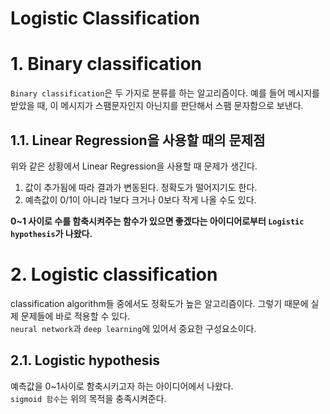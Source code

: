 Logistic Classification
===
# 1. Binary classification
 ```Binary classification```은 두 가지로 분류를 하는 알고리즘이다. 예를 들어 메시지를 받았을 때, 이 메시지가 스팸문자인지 아닌지를 판단해서 스팸 문자함으로 보낸다.
 
 ## 1.1. Linear Regression을 사용할 때의 문제점
 위와 같은 상황에서 Linear Regression을 사용할 때 문제가 생긴다.
 1. 값이 추가됨에 따라 결과가 변동된다. 정확도가 떨어지기도 한다.
 2. 예측값이 0/1이 아니라 1보다 크거나 0보다 작게 나올 수도 있다.     

**0~1 사이로 수를 함축시켜주는 함수가 있으면 좋겠다는 아이디어로부터 ```Logistic hypothesis```가 나왔다.**

# 2. Logistic classification
classification algorithm들 중에서도 정확도가 높은 알고리즘이다. 그렇기 때문에 실제 문제들에 바로 적용할 수 있다.    
```neural network```과 ```deep learning```에 있어서 중요한 구성요소이다.

## 2.1. Logistic hypothesis
예측값을 0~1사이로 함축시키고자 하는 아이디어에서 나왔다.    
```sigmoid 함수```는 위의 목적을 충족시켜준다.
